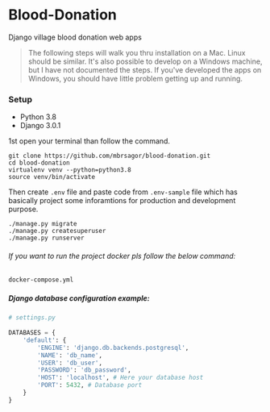 # Blood-Donation
Django village blood donation web apps 

> The following steps will walk you thru installation on a Mac. Linux should be similar. It's also possible to develop on a Windows machine, but I have not documented the steps. If you've developed the apps on Windows, you should have little problem getting up and running.

### Setup

- Python 3.8
- Django 3.0.1

1st open your terminal than follow the command.
```base
git clone https://github.com/mbrsagor/blood-donation.git
cd blood-donation
virtualenv venv --python=python3.8
source venv/bin/activate
```
Then create `.env` file and paste code from `.env-sample` file which has basically project some inforamtions for production and development purpose.
```base
./manage.py migrate
./manage.py createsuperuser
./manage.py runserver
```

###### If you want to run the project docker pls follow the below command:
```bash
docker-compose.yml
```

##### Django database configuration example:
```python
# settings.py
   
DATABASES = {
    'default': {
        'ENGINE': 'django.db.backends.postgresql',
        'NAME': 'db_name',
        'USER': 'db_user',
        'PASSWORD': 'db_password',
        'HOST': 'localhost', # Here your database host
        'PORT': 5432, # Database port
    }
}

```
